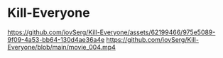 # Kill-Everyone

https://github.com/iovSerg/Kill-Everyone/assets/62199466/975e5089-9f09-4a53-bb64-130d4ae36a4e
https://github.com/iovSerg/Kill-Everyone/blob/main/movie_004.mp4

